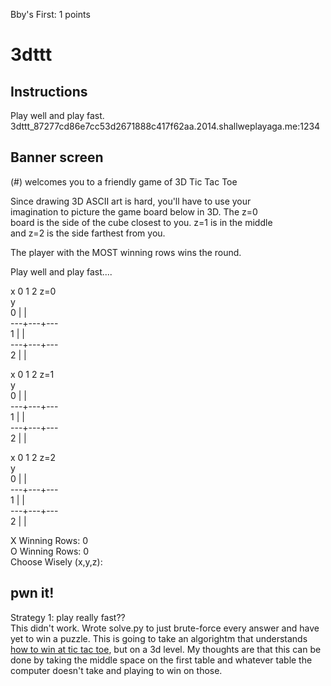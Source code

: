 Bby's First: 1 points  

# 3dttt  

## Instructions  

Play well and play fast.   
3dttt_87277cd86e7cc53d2671888c417f62aa.2014.shallweplayaga.me:1234  

## Banner screen  
 (#) welcomes you to a friendly game of 3D Tic Tac Toe  

Since drawing 3D ASCII art is hard, you'll have to use your  
imagination to picture the game board below in 3D.  The z=0  
board is the side of the cube closest to you.  z=1 is in the middle  
and z=2 is the side farthest from you.  

The player with the MOST winning rows wins the round.  

Play well and play fast....  

 x 0   1   2    z=0  
y  
0    |   |     
  ---+---+---  
1    |   |     
  ---+---+---  
2    |   |     


 x 0   1   2    z=1  
y  
0    |   |     
  ---+---+---  
1    |   |     
  ---+---+---  
2    |   |     


 x 0   1   2    z=2  
y  
0    |   |     
  ---+---+---  
1    |   |     
  ---+---+---  
2    |   |     


X Winning Rows: 0  
O Winning Rows: 0  
Choose Wisely (x,y,z):  

## pwn it!  

Strategy 1: play really fast??  
This didn't work.  Wrote solve.py to just brute-force every answer and have yet to win a puzzle.  This is going to take an algorightm that understands [how to win at tic tac toe](http://www.wikihow.com/Win-at-Tic-Tac-Toe), but on a 3d level.  My thoughts are that this can be done by taking the middle space on the first table and whatever table the computer doesn't take and playing to win on those.  



